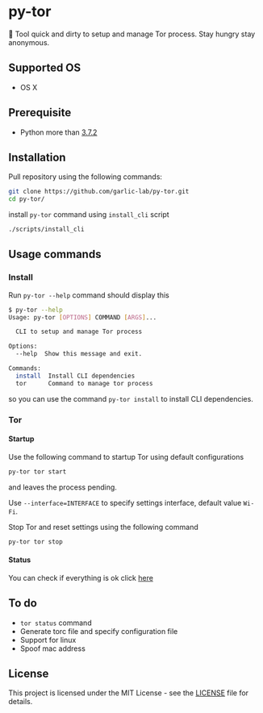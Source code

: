 # py-tor
👻 Tool quick and dirty to setup and manage Tor process. Stay hungry stay anonymous.

## Supported OS
- OS X

## Prerequisite
- Python more than [3.7.2](https://www.python.org/downloads/release/python-372/)

## Installation

Pull repository using the following commands:
```sh
git clone https://github.com/garlic-lab/py-tor.git
cd py-tor/
```

install `py-tor` command using `install_cli` script
```sh
./scripts/install_cli
```

## Usage commands
### Install
Run `py-tor --help` command should display this
```sh
$ py-tor --help                   
Usage: py-tor [OPTIONS] COMMAND [ARGS]...

  CLI to setup and manage Tor process

Options:
  --help  Show this message and exit.

Commands:
  install  Install CLI dependencies
  tor      Command to manage tor process
```

so you can use the command `py-tor install` to install CLI dependencies.

### Tor
#### Startup
Use the following command to startup Tor using default configurations
```sh
py-tor tor start
```
and leaves the process pending.

Use `--interface=INTERFACE` to specify settings interface, default value `Wi-Fi`.

Stop Tor and reset settings using  the following command
```sh
py-tor tor stop
```

#### Status
You can check if everything is ok click [here](https://check.torproject.org/)


## To do
- `tor status` command
- Generate torc file and specify configuration file
- Support for linux
- Spoof mac address

## License
This project is licensed under the MIT License - see the [LICENSE](https://github.com/garlic-lab/py-tor/blob/master/LICENSE) file for details.